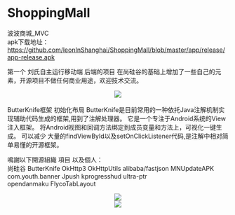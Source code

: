# ShoppingMall
波波商城_MVC
</br>
apk下载地址： https://github.com/leonInShanghai/ShoppingMall/blob/master/app/release/app-release.apk
</br>

第一个 刘氏自主运行移动端 后端的项目 在尚硅谷的基础上增加了一些自己的元素，开源项目不做任何商业用途，欢迎技术交流。</br>

<div align="center">
<img src="https://github.com/leonInShanghai/ShoppingMall/blob/master/app/src/main/res/drawable-hdpi-v4/atguigu_logo.png" >
 </div></br>
ButterKnife框架 初始化布局 ButterKnife是目前常用的一种依托Java注解机制实现辅助代码生成的框架,用到了注解处理器。
 它是一个专注于Android系统的View注入框架。 将Android视图和回调方法绑定到成员变量和方法上，可视化一键生成。 可以减少
 大量的findViewById以及setOnClickListener代码,是注解中相对简单易懂的开源框架。

 鳴謝以下開源組織 項目 以及個人：</br>
 尚硅谷 ButterKnife  OkHttp3 OkHttpUtils  alibaba/fastjson MNUpdateAPK com.youth.banner Jpush  kprogresshud ultra-ptr</br>
 opendanmaku  FlycoTabLayout </br>

 <div align="center">
 <img src="https://github.com/leonInShanghai/ShoppingMall/blob/master/otherPic/1561276376122.gif" >
 </br>
 <img src="https://github.com/leonInShanghai/ShoppingMall/blob/master/otherPic/1561276412504.gif" >
  </div>





